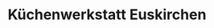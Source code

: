 ---
title: "Küchenwerkstatt Euskirchen"
url: /euskirchen/kuechenwerkstatt-euskirchen/
shop: Küchen
---